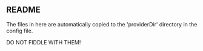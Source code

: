 ## README

The files in here are automatically copied to the 'providerDir' directory in the config file.

DO NOT FIDDLE WITH THEM!

